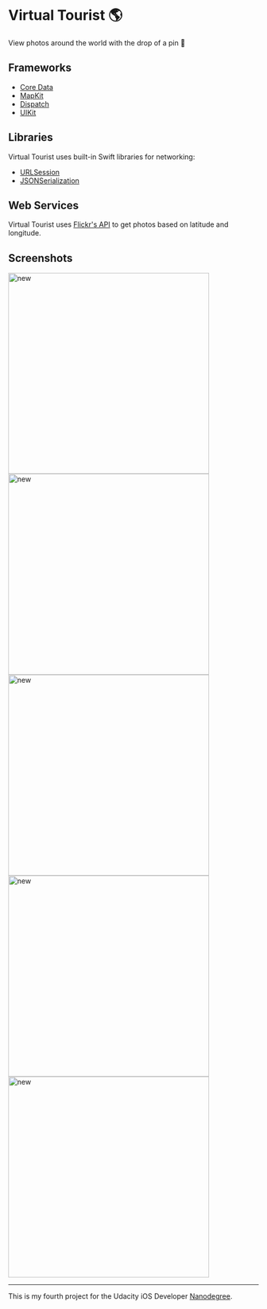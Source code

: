 # Virtual Tourist 🌎

View photos around the world with the drop of a pin 📍


## Frameworks
* [Core Data](https://developer.apple.com/documentation/coredata?changes=_4)
* [MapKit](https://developer.apple.com/documentation/mapkit)
* [Dispatch](https://developer.apple.com/documentation/DISPATCH)
* [UIKit](https://developer.apple.com/documentation/uikit)

## Libraries

Virtual Tourist uses built-in Swift libraries for networking:
* [URLSession](https://developer.apple.com/documentation/foundation/urlsession)
* [JSONSerialization](https://developer.apple.com/documentation/foundation/jsonserialization)

## Web Services
Virtual Tourist uses [Flickr's API](https://www.flickr.com/services/api/flickr.photos.search.html) to get photos based on latitude and longitude. 

## Screenshots
<img width="404" alt="new" src="/Screenshots/ca.png ">
<img width="404" alt="new" src="/Screenshots/ca-photos.png ">
<img width="404" alt="new" src="/Screenshots/selected.png ">
<img width="404" alt="new" src="/Screenshots/chicago.png ">
<img width="404" alt="new" src="/Screenshots/chicago-delete.png ">

___

This is my fourth project for the Udacity iOS Developer [Nanodegree](https://www.udacity.com/course/ios-developer-nanodegree--nd003).
